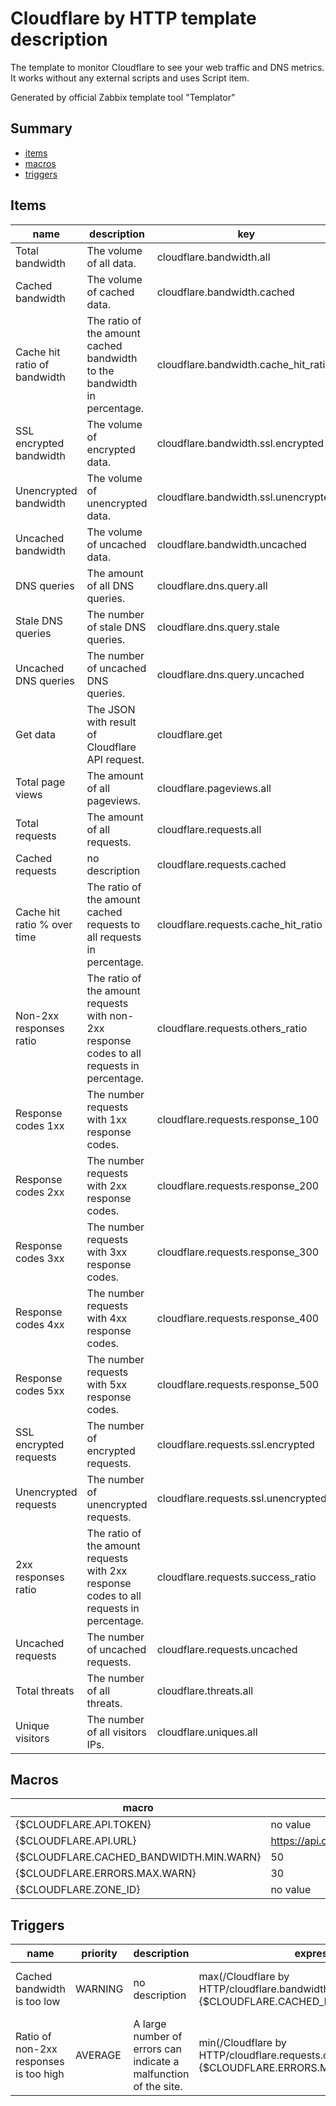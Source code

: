 # Cloudflare by HTTP template description

The template to monitor Cloudflare to see your web traffic and DNS metrics.
It works without any external scripts and uses Script item.

Generated by official Zabbix template tool "Templator"

## Summary
* [items](#items)
* [macros](#macros)
* [triggers](#triggers)

<a name="items" />

## Items
| name | description | key | type | delay |
| ------------- |------------- |------------- |------------- |------------- |
| Total bandwidth | The volume of all data. | cloudflare.bandwidth.all | DEPENDENT | 0 |
| Cached bandwidth | The volume of cached data. | cloudflare.bandwidth.cached | DEPENDENT | 0 |
| Cache hit ratio of bandwidth | The ratio of the amount cached bandwidth to the bandwidth in percentage. | cloudflare.bandwidth.cache_hit_ratio | DEPENDENT | 0 |
| SSL encrypted bandwidth | The volume of encrypted data. | cloudflare.bandwidth.ssl.encrypted | DEPENDENT | 0 |
| Unencrypted bandwidth | The volume of unencrypted data. | cloudflare.bandwidth.ssl.unencrypted | DEPENDENT | 0 |
| Uncached bandwidth | The volume of uncached data. | cloudflare.bandwidth.uncached | DEPENDENT | 0 |
| DNS queries | The amount of all DNS queries. | cloudflare.dns.query.all | DEPENDENT | 0 |
| Stale DNS queries | The number of stale DNS queries. | cloudflare.dns.query.stale | DEPENDENT | 0 |
| Uncached DNS queries | The number of uncached DNS queries. | cloudflare.dns.query.uncached | DEPENDENT | 0 |
| Get data | The JSON with result of Cloudflare API request. | cloudflare.get | SCRIPT | 0;m01 |
| Total page views | The amount of all pageviews. | cloudflare.pageviews.all | DEPENDENT | 0 |
| Total requests | The amount of all requests. | cloudflare.requests.all | DEPENDENT | 0 |
| Cached requests | no description | cloudflare.requests.cached | DEPENDENT | 0 |
| Cache hit ratio % over time | The ratio of the amount cached requests to all requests in percentage. | cloudflare.requests.cache_hit_ratio | DEPENDENT | 0 |
| Non-2xx responses ratio | The ratio of the amount requests with non-2xx response codes to all requests in percentage. | cloudflare.requests.others_ratio | DEPENDENT | 0 |
| Response codes 1xx | The number requests with 1xx response codes. | cloudflare.requests.response_100 | DEPENDENT | 0 |
| Response codes 2xx | The number requests with 2xx response codes. | cloudflare.requests.response_200 | DEPENDENT | 0 |
| Response codes 3xx | The number requests with 3xx response codes. | cloudflare.requests.response_300 | DEPENDENT | 0 |
| Response codes 4xx | The number requests with 4xx response codes. | cloudflare.requests.response_400 | DEPENDENT | 0 |
| Response codes 5xx | The number requests with 5xx response codes. | cloudflare.requests.response_500 | DEPENDENT | 0 |
| SSL encrypted requests | The number of encrypted requests. | cloudflare.requests.ssl.encrypted | DEPENDENT | 0 |
| Unencrypted requests | The number of unencrypted requests. | cloudflare.requests.ssl.unencrypted | DEPENDENT | 0 |
| 2xx responses ratio | The ratio of the amount requests with 2xx response codes to all requests in percentage. | cloudflare.requests.success_ratio | DEPENDENT | 0 |
| Uncached requests | The number of uncached requests. | cloudflare.requests.uncached | DEPENDENT | 0 |
| Total threats | The number of all threats. | cloudflare.threats.all | DEPENDENT | 0 |
| Unique visitors | The number of all visitors IPs. | cloudflare.uniques.all | DEPENDENT | 0 |


<a name="macros" />

## Macros
| macro | value |
| ------------- |------------- |
| {$CLOUDFLARE.API.TOKEN} | no value |
| {$CLOUDFLARE.API.URL} | https://api.cloudflare.com/client/v4 |
| {$CLOUDFLARE.CACHED_BANDWIDTH.MIN.WARN} | 50 |
| {$CLOUDFLARE.ERRORS.MAX.WARN} | 30 |
| {$CLOUDFLARE.ZONE_ID} | no value |


<a name="triggers" />

## Triggers
| name | priority | description | expression | tags | url |
| ------------- |------------- |------------- |------------- |------------- |------------- |
| Cached bandwidth is too low | WARNING | no description | max(/Cloudflare by HTTP/cloudflare.bandwidth.cache_hit_ratio,#3) < {$CLOUDFLARE.CACHED_BANDWIDTH.MIN.WARN} | [{"tag": "scope", "value": "performance"}] | no url |
| Ratio of non-2xx responses is too high | AVERAGE | A large number of errors can indicate a malfunction of the site. | min(/Cloudflare by HTTP/cloudflare.requests.others_ratio,#3) > {$CLOUDFLARE.ERRORS.MAX.WARN} | [{"tag": "scope", "value": "performance"}] | no url |

